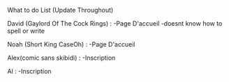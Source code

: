 What to do List (Update Throughout)

David (Gaylord Of The Cock Rings) :
-Page D'accueil
-doesnt know how to spell or write

Noah (Short King CaseOh) :
-Page D'accueil

Alex(comic sans skibidi) :
-Inscription

Al :
-Inscription
